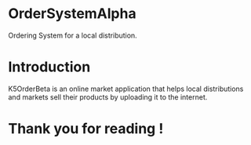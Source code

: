 # OrderSystemAlpha
Ordering System for a local distribution.

# Introduction
K5OrderBeta is an online market application that helps local distributions and markets sell their products by uploading it to the internet.

# Thank you for reading !
